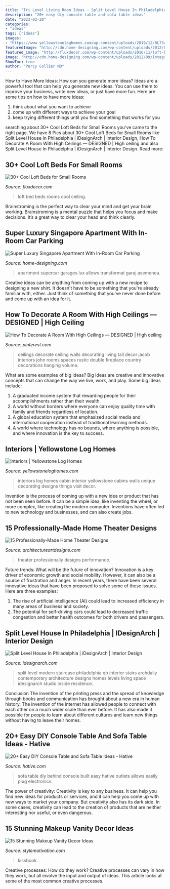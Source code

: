 ```yaml
---
title: "Tri Level Living Room Ideas - Split Level House In Philadelphia"
description: "20+ easy diy console table and sofa table ideas"
date: "2023-02-20"
categories:
- "ideas"
tags: ["ideas"]
images:
- "https://www.yellowstoneloghomes.com/wp-content/uploads/2019/12/8L734505_2-768x1160.jpg"
featuredImage: "http://cdn.home-designing.com/wp-content/uploads/2012/09/Integrated-garage.jpg"
featured_image: "http://fluxdecor.com/wp-content/uploads/2016/11/loft-beds-for-small-rooms/27-loft-beds-for-small-rooms.jpg"
image: "http://cdn.home-designing.com/wp-content/uploads/2012/09/Integrated-garage.jpg"
ShowToc: true
author: "Percy Collier MD"
---
```



How to Have More Ideas: How can you generate more ideas?
Ideas are a powerful tool that can help you generate new ideas. You can use them to improve your business, write new ideas, or just have more fun. Here are some tips on how to have more ideas: 
1. think about what you want to achieve 
2. come up with different ways to achieve your goal 
3. keep trying different things until you find something that works for you 

	

		
searching about 30+ Cool Loft Beds for Small Rooms you've came to the right page. We have 8 Pics about 30+ Cool Loft Beds for Small Rooms like Split Level House In Philadelphia | iDesignArch | Interior Design, How To Decorate A Room With High Ceilings — DESIGNED | High ceiling and also Split Level House In Philadelphia | iDesignArch | Interior Design. Read more:
		
    
## 30+ Cool Loft Beds For Small Rooms

<img loading=lazy src="http://fluxdecor.com/wp-content/uploads/2016/11/loft-beds-for-small-rooms/27-loft-beds-for-small-rooms.jpg" onerror="this.onerror=null;this.src='https://tse2.mm.bing.net/th?id=OIP.ROpGqKEuDOYack5lrKwP4wHaMW&amp;pid=15.1';" alt="30+ Cool Loft Beds for Small Rooms">

_Source: fluxdecor.com_

>loft bed beds rooms cool ceiling. 

	

Brainstroming is the perfect way to clear your mind and get your brain working. Brainstroming is a mental puzzle that helps you focus and make decisions. It’s a great way to clear your head and think clearly.

    
## Super Luxury Singapore Apartment With In-Room Car Parking

<img loading=lazy src="http://cdn.home-designing.com/wp-content/uploads/2012/09/Integrated-garage.jpg" onerror="this.onerror=null;this.src='https://tse2.mm.bing.net/th?id=OIP.cL7qEjsccT_-R0NMVh_haQHaEJ&amp;pid=15.1';" alt="Super Luxury Singapore Apartment With In-Room Car Parking">

_Source: home-designing.com_

>apartment supercar garages lux allows transformat garaj asemenea. 

	

Creative ideas can be anything from coming up with a new recipe to designing a new shirt. It doesn't have to be something that you're already familiar with, either. Just think of something that you've never done before and come up with an idea for it.

    
## How To Decorate A Room With High Ceilings — DESIGNED | High Ceiling

<img loading=lazy src="https://i.pinimg.com/736x/17/0e/42/170e42cce8d92a2d5226859edb749551--high-ceiling-decorating-decorating-tall-walls.jpg" onerror="this.onerror=null;this.src='https://tse1.mm.bing.net/th?id=OIP.uW3r61HlAvjWHk2z_Mp3EgHaLH&amp;pid=15.1';" alt="How To Decorate A Room With High Ceilings — DESIGNED | High ceiling">

_Source: pinterest.com_

>ceilings decorate ceiling walls decorating living tall decor jacob interiors john rooms spaces rustic double fireplace country decorations hanging volume. 

	

What are some examples of big ideas?
Big Ideas are creative and innovative concepts that can change the way we live, work, and play. Some big ideas include: 
1. A graduated income system that rewarding people for their accomplishments rather than their wealth.
2. A world without borders where everyone can enjoy quality time with family and friends regardless of location.
3. A global education system that emphasized social media and international cooperation instead of traditional learning methods.
4. A world where technology has no bounds, where anything is possible, and where innovation is the key to success.

    
## Interiors | Yellowstone Log Homes

<img loading=lazy src="https://www.yellowstoneloghomes.com/wp-content/uploads/2019/12/8L734505_2-768x1160.jpg" onerror="this.onerror=null;this.src='https://tse1.mm.bing.net/th?id=OIP.vmpDd3WQbDgFx2mGqllY2AHaLL&amp;pid=15.1';" alt="Interiors | Yellowstone Log Homes">

_Source: yellowstoneloghomes.com_

>interiors log homes cabin interior yellowstone cabins walls unique decorating designs things visit decor. 

	

Invention is the process of coming up with a new idea or product that has not been seen before. It can be a simple idea, like inventing the wheel, or more complex, like creating the modern computer. Inventions have often led to new technology and businesses, and can also create jobs.

    
## 15 Professionally-Made Home Theater Designs

<img loading=lazy src="https://www.architectureartdesigns.com/wp-content/uploads/2014/08/15-Professionally-Made-Home-Theater-Designs-12-630x504.jpg" onerror="this.onerror=null;this.src='https://tse3.mm.bing.net/th?id=OIP.3dQIh_DQQpDUEOXlLxA46wHaF7&amp;pid=15.1';" alt="15 Professionally-Made Home Theater Designs">

_Source: architectureartdesigns.com_

>theater professionally designs performance. 

	

Future trends: What will be the future of innovation?
Innovation is a key driver of economic growth and social mobility. However, it can also be a source of frustration and anger. In recent years, there have been several innovative ideas that have been proposed to solve some of these issues. Here are three examples:
1. The rise of artificial intelligence (AI) could lead to increased efficiency in many areas of business and society.
2. The potential for self-driving cars could lead to decreased traffic congestion and better health outcomes for both drivers and passengers.

    
## Split Level House In Philadelphia | IDesignArch | Interior Design

<img loading=lazy src="https://www.idesignarch.com/wp-content/uploads/Split-Level-House_9.jpg" onerror="this.onerror=null;this.src='https://tse4.mm.bing.net/th?id=OIP.hosxgpO3cxOY8AN4FRjYLAHaJ4&amp;pid=15.1';" alt="Split Level House In Philadelphia | iDesignArch | Interior Design">

_Source: idesignarch.com_

>split level modern staircase philadelphia qb interior stairs archdaily contemporary architecture designs homes levels living space idesignarch studio inside residence. 

	

Conclusion
The invention of the printing press and the spread of knowledge through books and communication has brought about a new era in human history. The invention of the internet has allowed people to connect with each other on a much wider scale than ever before. It has also made it possible for people to learn about different cultures and learn new things without having to leave their homes.

    
## 20+ Easy DIY Console Table And Sofa Table Ideas - Hative

<img loading=lazy src="https://hative.com/wp-content/uploads/2017/06/sofa-table-diy/9-sofa-table-diy-ideas-tutorials.jpg" onerror="this.onerror=null;this.src='https://tse4.mm.bing.net/th?id=OIP.L_wLv-hxD94FQcF_1Xkg3gHaUX&amp;pid=15.1';" alt="20+ Easy DIY Console Table and Sofa Table Ideas - Hative">

_Source: hative.com_

>sofa table diy behind console built easy hative outlets allows easily plug electronics. 

	

The power of creativity:
Creativity is key to any business. It can help you find new ideas for products or services, and it can help you come up with new ways to market your company. But creativity also has its dark side. In some cases, creativity can lead to the creation of products that are neither interesting nor useful, or even dangerous.

    
## 15 Stunning Makeup Vanity Decor Ideas

<img loading=lazy src="https://stylemotivation.com/wp-content/uploads/2020/02/04-makeup-vanity-ideas-homebnc.jpg" onerror="this.onerror=null;this.src='https://tse3.mm.bing.net/th?id=OIP.d88LjAJpdbRC3yXfOaOQGwHaJ3&amp;pid=15.1';" alt="15 Stunning Makeup Vanity Decor Ideas">

_Source: stylemotivation.com_

>kissbook. 

	

Creative processes: How do they work?
Creative processes can vary in how they work, but all involve the input and output of ideas. This article looks at some of the most common creative processes.

